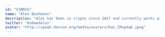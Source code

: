 ```yaml
---
id: "VJNRCG"
name: "Alex Bazhenov"
description: "Alex has been in crypto since 2017 and currently works as a senior software engineer Thesis where he is working on a decentralized and fully-open-source web3 wallet.  He has previously worked in high frequency trading in the TradFi world as well as a centralized cryptocurrency exchange."
twitter: "0xDaedalus"
avatar: "http://speak.devcon.org/media/avatars/baz_CMug4q6.jpeg"
---
```

